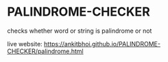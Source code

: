 # PALINDROME-CHECKER
checks whether word or string is palindrome or not

live website:
https://ankitbhoi.github.io/PALINDROME-CHECKER/palindrome.html
